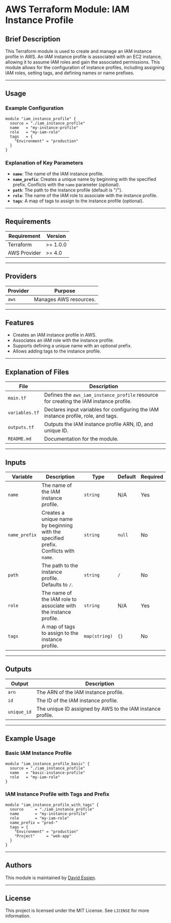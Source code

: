 # AWS Terraform Module: IAM Instance Profile

## Brief Description

This Terraform module is used to create and manage an IAM instance profile in AWS. An IAM instance profile is associated with an EC2 instance, allowing it to assume IAM roles and gain the associated permissions. This module allows for the configuration of instance profiles, including assigning IAM roles, setting tags, and defining names or name prefixes.

---

## Usage

### Example Configuration

```hcl
module "iam_instance_profile" {
  source = "./iam_instance_profile"
  name   = "my-instance-profile"
  role   = "my-iam-role"
  tags   = {
    "Environment" = "production"
  }
}
```

### Explanation of Key Parameters

- **`name`**: The name of the IAM instance profile.
- **`name_prefix`**: Creates a unique name by beginning with the specified prefix. Conflicts with the `name` parameter (optional).
- **`path`**: The path to the instance profile (default is "/").
- **`role`**: The name of the IAM role to associate with the instance profile.
- **`tags`**: A map of tags to assign to the instance profile (optional).

---

## Requirements

| **Requirement** | **Version** |
| --------------- | ----------- |
| Terraform       | >= 1.0.0    |
| AWS Provider    | >= 4.0      |

---

## Providers

| **Provider** | **Purpose**            |
| ------------ | ---------------------- |
| `aws`        | Manages AWS resources. |

---

## Features

- Creates an IAM instance profile in AWS.
- Associates an IAM role with the instance profile.
- Supports defining a unique name with an optional prefix.
- Allows adding tags to the instance profile.

---

## Explanation of Files

| **File**       | **Description**                                                                        |
| -------------- | -------------------------------------------------------------------------------------- |
| `main.tf`      | Defines the `aws_iam_instance_profile` resource for creating the IAM instance profile. |
| `variables.tf` | Declares input variables for configuring the IAM instance profile, role, and tags.     |
| `outputs.tf`   | Outputs the IAM instance profile ARN, ID, and unique ID.                               |
| `README.md`    | Documentation for the module.                                                          |

---

## Inputs

| **Variable**  | **Description**                                                                      | **Type**      | **Default** | **Required** |
| ------------- | ------------------------------------------------------------------------------------ | ------------- | ----------- | ------------ |
| `name`        | The name of the IAM instance profile.                                                | `string`      | N/A         | Yes          |
| `name_prefix` | Creates a unique name by beginning with the specified prefix. Conflicts with `name`. | `string`      | `null`      | No           |
| `path`        | The path to the instance profile. Defaults to `/`.                                   | `string`      | `/`         | No           |
| `role`        | The name of the IAM role to associate with the instance profile.                     | `string`      | N/A         | Yes          |
| `tags`        | A map of tags to assign to the instance profile.                                     | `map(string)` | `{}`        | No           |

---

## Outputs

| **Output**  | **Description**                                            |
| ----------- | ---------------------------------------------------------- |
| `arn`       | The ARN of the IAM instance profile.                       |
| `id`        | The ID of the IAM instance profile.                        |
| `unique_id` | The unique ID assigned by AWS to the IAM instance profile. |

---

## Example Usage

### Basic IAM Instance Profile

```hcl
module "iam_instance_profile_basic" {
  source = "./iam_instance_profile"
  name   = "basic-instance-profile"
  role   = "my-iam-role"
}
```

### IAM Instance Profile with Tags and Prefix

```hcl
module "iam_instance_profile_with_tags" {
  source     = "./iam_instance_profile"
  name       = "my-instance-profile"
  role       = "my-iam-role"
  name_prefix = "prod-"
  tags = {
    "Environment" = "production"
    "Project"     = "web-app"
  }
}
```

---

## Authors

This module is maintained by [David Essien](https://davidessien.com).

---

## License

This project is licensed under the MIT License. See `LICENSE` for more information.
